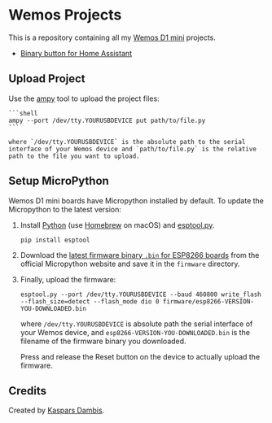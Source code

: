 # Wemos Projects

This is a repository containing all my [Wemos D1 mini](https://wiki.wemos.cc/products:d1:d1_mini) projects.

- [Binary button for Home Assistant](src/button)


## Upload Project

Use the [ampy](https://learn.adafruit.com/micropython-basics-load-files-and-run-code/install-ampy) tool to upload the project files:

    ```shell
    ampy --port /dev/tty.YOURUSBDEVICE put path/to/file.py
    ```

    where `/dev/tty.YOURUSBDEVICE` is the absolute path to the serial interface of your Wemos device and `path/to/file.py` is the relative path to the file you want to upload.


## Setup MicroPython

Wemos D1 mini boards have Micropython installed by default. To update the Micropython to the latest version:

1. Install [Python](https://www.python.org/downloads) (use [Homebrew](https://brew.sh) on macOS) and [esptool.py](https://github.com/espressif/esptool).

    ```shell
    pip install esptool
    ```

2. Download the [latest firmware binary `.bin` for ESP8266 boards](http://micropython.org/download#esp8266) from the official Micropython website and save it in the `firmware` directory.

3. Finally, upload the firmware: 

    ```shell
    esptool.py --port /dev/tty.YOURUSBDEVICE --baud 460800 write_flash --flash_size=detect --flash_mode dio 0 firmware/esp8266-VERSION-YOU-DOWNLOADED.bin
    ```

    where `/dev/tty.YOURUSBDEVICE` is absolute path the serial interface of your Wemos device, and `esp8266-VERSION-YOU-DOWNLOADED.bin` is the filename of the firmware binary you downloaded.

    Press and release the Reset button on the device to actually upload the firmware.


## Credits

Created by [Kaspars Dambis](https://kaspars.net).
